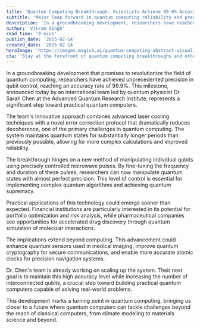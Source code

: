 ```yaml
---
title: 'Quantum Computing Breakthrough: Scientists Achieve 99.9% Accuracy in Qubit Control'
subtitle: 'Major leap forward in quantum computing reliability and precision'
description: 'In a groundbreaking development, researchers have reached an unprecedented 99.9% precision in qubit control. This breakthrough is a significant step toward practical quantum computing, promising revolutionary applications in fields like finance, pharmaceuticals, and cryptography.'
author: 'Vikram Singh'
read_time: '8 mins'
publish_date: '2025-02-14'
created_date: '2025-02-14'
heroImage: 'https://images.magick.ai/quantum-computing-abstract-visualization.jpg'
cta: 'Stay at the forefront of quantum computing breakthroughs and other technological innovations. Follow us on LinkedIn for daily updates on groundbreaking scientific discoveries.'
---
```


In a groundbreaking development that promises to revolutionize the field of quantum computing, researchers have achieved unprecedented precision in qubit control, reaching an accuracy rate of 99.9%. This milestone, announced today by an international team led by quantum physicist Dr. Sarah Chen at the Advanced Quantum Research Institute, represents a significant step toward practical quantum computers.

The team's innovative approach combines advanced laser cooling techniques with a novel error correction protocol that dramatically reduces decoherence, one of the primary challenges in quantum computing. The system maintains quantum states for substantially longer periods than previously possible, allowing for more complex calculations and improved reliability.

The breakthrough hinges on a new method of manipulating individual qubits using precisely controlled microwave pulses. By fine-tuning the frequency and duration of these pulses, researchers can now manipulate quantum states with almost perfect precision. This level of control is essential for implementing complex quantum algorithms and achieving quantum supremacy.

Practical applications of this technology could emerge sooner than expected. Financial institutions are particularly interested in its potential for portfolio optimization and risk analysis, while pharmaceutical companies see opportunities for accelerated drug discovery through quantum simulation of molecular interactions.

The implications extend beyond computing. This advancement could enhance quantum sensors used in medical imaging, improve quantum cryptography for secure communications, and enable more accurate atomic clocks for precision navigation systems.

Dr. Chen's team is already working on scaling up the system. Their next goal is to maintain this high accuracy level while increasing the number of interconnected qubits, a crucial step toward building practical quantum computers capable of solving real-world problems.

This development marks a turning point in quantum computing, bringing us closer to a future where quantum computers can tackle challenges beyond the reach of classical computers, from climate modeling to materials science and beyond.
